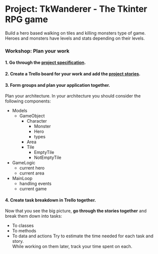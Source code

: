 # Project: TkWanderer - The Tkinter RPG game

Build a hero based walking on tiles and killing monsters type of game. Heroes and monsters have levels and stats depending on their levels.

### Workshop: Plan your work
#### 1. Go through the [project specification](specification.md).
#### 2. Create a Trello board for your work and add the [project stories](stories.md).

#### 3. Form groups and plan your application together.
Plan your architecture. In your architecture you should consider the following components:
- Models
    - GameObject
        - Character
            - Monster
            - Hero
            - types
        - Area
        - Tile
            - EmptyTile
            - NotEmptyTile
- GameLogic
    - current hero
    - current area
- MainLoop
    - handling events
    - current game

#### 4. Create task breakdown in Trello together.
Now that you see the big picture, **go through the stories together** and break them down into tasks:
  - To classes
  - To methods
  - To data and actions
Try to estimate the time needed for each task and story.   
While working on them later, track your time spent on each.
